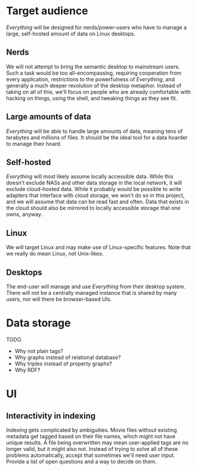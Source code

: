 # Target audience
_Everything_ will be designed for nerds/power-users who have to manage a large, self-hosted amount of data on Linux desktops.

## Nerds
We will not attempt to bring the semantic desktop to mainstream users.
Such a task would be too all-encompassing,
requiring cooperation from every application,
restrictions to the powerfulness of _Everything_,
and generally a much deeper revolution of the desktop metaphor.
Instead of taking on all of this,
we'll focus on people who are already comfortable with hacking on things,
using the shell, and tweaking things as they see fit.

## Large amounts of data
_Everything_ will be able to handle large amounts of data, meaning tens of terabytes and millions of files.
It should be the ideal tool for a data hoarder to manage their hoard.

## Self-hosted
_Everything_ will most likely assume locally accessible data.
While this doesn't exclude NASs and other data storage in the local network, it will exclude cloud-hosted data.
While it probably would be possible to write adapters that interface with cloud storage,
we won't do so in this project, and we will assume that data can be read fast and often.
Data that exists in the cloud should also be mirrored to locally accessible storage that one owns, anyway.

## Linux
We will target Linux and may make use of Linux-specific features.
Note that we really do mean Linux, not Unix-likes.

## Desktops
The end-user will manage and use _Everything_ from their desktop system.
There will not be a centrally managed instance that is shared by many users, nor will there be browser-based UIs.

# Data storage
TODO.

- Why not plain tags?
- Why graphs instead of relational database?
- Why triples instead of property graphs?
- Why RDF?

# UI
## Interactivity in indexing
Indexing gets complicated by ambiguities.
Movie files without existing metadata get tagged based on their file names, which might not have unique results.
A file being overwritten may mean user-applied tags are no longer valid, but it might also not.
Instead of trying to solve all of these problems automatically, accept that sometimes we'll need user input.
Provide a list of open questions and a way to decide on them.
